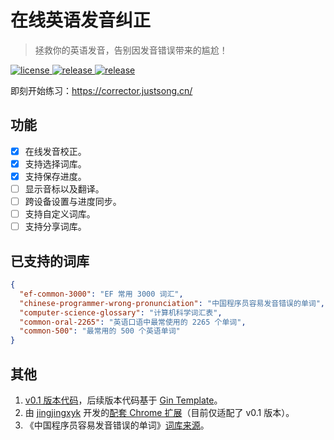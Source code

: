 # 在线英语发音纠正
> 拯救你的英语发音，告别因发音错误带来的尴尬！

<p>
  <a href="https://raw.githubusercontent.com/songquanpeng/pronunciation-corrector/main/LICENSE">
    <img src="https://img.shields.io/github/license/songquanpeng/pronunciation-corrector?color=brightgreen" alt="license">
  </a>
  <a href="https://github.com/songquanpeng/pronunciation-corrector/releases/latest">
    <img src="https://img.shields.io/github/v/release/songquanpeng/pronunciation-corrector?color=brightgreen&include_prereleases" alt="release">
  </a>
  <a href="https://github.com/songquanpeng/pronunciation-corrector/releases/latest">
    <img src="https://img.shields.io/github/downloads/songquanpeng/pronunciation-corrector/total?color=brightgreen&include_prereleases" alt="release">
  </a>
</p>

即刻开始练习：https://corrector.justsong.cn/

## 功能
+ [x] 在线发音校正。
+ [x] 支持选择词库。
+ [x] 支持保存进度。
+ [ ] 显示音标以及翻译。
+ [ ] 跨设备设置与进度同步。
+ [ ] 支持自定义词库。
+ [ ] 支持分享词库。

## 已支持的词库
```json
{
  "ef-common-3000": "EF 常用 3000 词汇",
  "chinese-programmer-wrong-pronunciation": "中国程序员容易发音错误的单词",
  "computer-science-glossary": "计算机科学词汇表",
  "common-oral-2265": "英语口语中最常使用的 2265 个单词",
  "common-500": "最常用的 500 个英语单词"
}
```

## 其他
1. [v0.1 版本代码](https://github.com/songquanpeng/pronunciation-corrector/tree/v1)，后续版本代码基于 [Gin Template](https://github.com/songquanpeng/gin-template)。
2. 由 [jingjingxyk](https://github.com/jingjingxyk/) 开发的[配套 Chrome 扩展](https://github.com/jingjingxyk/pronunciation-corrector-chromium-extension)（目前仅适配了 v0.1 版本）。
3. 《中国程序员容易发音错误的单词》[词库来源](https://github.com/shimohq/chinese-programmer-wrong-pronunciation)。
